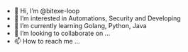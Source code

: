 - 👋 Hi, I’m @bitexe-loop
- 👀 I’m interested in Automations, Security and Developing
- 🌱 I’m currently learning Golang, Python, Java
- 💞️ I’m looking to collaborate on ...
- 📫 How to reach me ...

<!---
bitexe-loop/bitexe-loop is a ✨ special ✨ repository because its `README.md` (this file) appears on your GitHub profile.
You can click the Preview link to take a look at your changes.
--->
